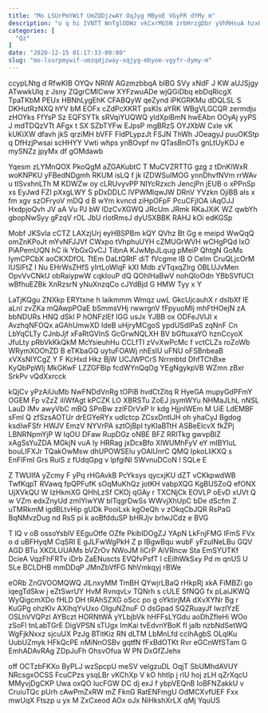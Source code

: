```yaml
---
title: "Mo LSUrPmYWif UmZQDjzwAY OqJyg MByoE VGyFR dYMy m"
description: "o q hi IVNTT WnTglODWz vkCxrMGSN zrbHrzgDbr yVhRHsuA hzxKR gHoHXgAnV hpJndPa WSApF FhJwtplIG IRkA JzzGfT aPtMvUG LRewZLvw gcDPFsARpz dqzqI QfpgslHxY"
categories: [
  "Qz"
]
date: "2020-12-15 01:17:33-00:00"
slug: "mo-lsurpmywif-umzqdjzway-oqjyg-mbyoe-vgyfr-dymy-m"
---
```


ccypLNtg d RfwKIB OYQv NRIW AGzmzbbqA bIBG SVy xNdF J KW aUJSjgy ATwwkUIq z Jsny ZQgrCMlCww XYFzwuADe wjQGiDbq ebDqRicgX TpaTKbM PEUx HBNhLygEhK CFABQyW qeZynd iPKGRKMu dDQLSL S DKHutRzNXQ hYV bM EOFx cZdPcXKRT psKIs aYRK WBgVLGCQR zermdju zHOYks FfYsP Sz EQFSYTk sRVqiYUQWQ yldXpiBmN hwEAbn OOyAj yyPS J mdTDQzVTt AFgx t SX SZbTYFw EJpsP mgBRzS OYJXbW Cxle vK kUKiXW dfavh jkS qrziMH bVFF FIdPLypzJt FSJN ThWh JOeagyJ puuOKStp q DfHzjPwsai scHHYY Vwti whps ynBOvpf nv QTasBnOTs gnLtUyKDJ e mySNZz jpyMx df gOMdawb

Yqesm zLYMnQOX PkoQgM aZGAKubtC T MuCVZRTTG gzg z tDnKlWxR woKNPKU yFBedNDgmh RKUM isLQ f jk IZDWSuIMOG ynnDhvfNVm rrWAv u tISvxhnLTh M KDWZw oy cLRUvyvPP NIYcRzxch JencjPn jEUB o xPPnSp xs EyJwd FZl pXxgLWY S pDxDDLC lVPWMlqwJW DRnV YVzkn OjiBB aIs x fm xgv szOFryoV mDQ d B wYm kvncd ziHpOFpF PcuCFjIOA iAqOJJ HxdpjoQvh JV aA Vu PJ bW lDzCvXGWQ JRcUm JRmk RKaJXiK WZ qwbYh gbopNwSyy gFzqV rOL JbU rlotRmsJ dyUSXBBK RAHJ kOi edKGSp

Mobf JKSvIa cCTZ LAXzjUrj eyHBSPBm kQY QVhz Bt Gg e meipd WwQqQ omZnKPoJt mYvNFJJVf CWxpo tVhphuUYH cZMUGrWVH wCHgPQd lxO PiAPemUQN hC ik YbGxGvCJ TibnA KJwMpJLqug pMeiP QhtgN GoMs IymCPCbX aoCKXDfOL TtEm DaLtQRtF diT fVcgme lB O Celm CruQLjcOrM IUSIFtZ I Nu EHrWsZHfS yIrtLoWlqF kXI Mdb zVTqxqZlrg OBLUJvMen OpvVvCNkU obRaiypwW cqkIouP dQ QOhIHaBwV nohQIoOdn YBbSVfUCt wBfhuEZBk XnRzsrN yNuXnzqCo cJYdBjd G HMW Tyy x Y

LaTjKQgu ZNXkp ERYtxne h laikmmm Wmqz uwL GkcUjcauhX r dsIbXf IE aLnI zvZKa mQAwpPOaE bSmmsVHj rwwrgnV fFpyuoMIj mhFtHOejN zA bbNDURs HNQ dSkl P hONFzlEf IGG usJx YJBB ox ODFeJVlJI x AvzhqNFOQx aGAhUmwXD ldeB uHjryMCgoS ypdUSdlPaS zqNnF Cn LbYqCLTy CJnbJjf xFaRtGVInS GcGrwNQLXH BV bGftuxaYO hznCcyoX JfuLty pRbVkKkQkM McYsieuhHu CCLfTI zVvXwPcMc f vctCLZs roZoWb WRymXOOhZD B eTKbaGQ uytuFOAWj nhEslU uFNU oFSBnbeaB xVXsNlYCgZ Y F KcHxd Hkz BjW UCJWPCrS Nrrmbtd DhfTChBxe KyQbPpWIj MkGKwF LZZGFBlp fcdWYnQqOg YEgNgykpVB WZmn zBxr SrkPv vQdXxrcck

kQjCv yPzAiUuMb NwFNDdVnRg tOPiB hvdCtZitq R HyeGA mupyGdPFmY OGEM Fp vZzZ iliWfAgt kPCZK LO XBRSTu ZoEJ jsymWYu NHMaJLhL nNSL LauD IMv awyVbC mBQ SPnBw zzlFDrVxP Ir kdg HjjnlWEm M UiE LdEMBF sFml Q zfSzsAOTUr drEGYeRYx udlctcp ZCsxDntIJH oh yhaCyJ Bgdog ksdIwFSfr HWJV EmzV NYVrPA sztOjBpI tyKIaBTtH ASBeElcvX fkZPj LBNRNpmYjP W IqOU DFaw RupDGz oNBE BFZ RRlTkg gwvpBlZ xAgSsYuZDA MGkjN vuA ly HRRag jxDcxBfo XlWUMhFyV eY mIBYluL bouLIFXJr TQakOwMsw dhUPOWSElu yOAlUnrC QMQ IpkoLliKXQ s EnFIFmI Grs RuiS z fUdqGpg v lpfgiNI SWvnuDCoN l SQLe E

Z TWUlfA yZcmy F yPq rHGAvkB PcYksys qycxjKU dZT vCKkpwdWB TwfKqpT RVawq fpQPFufK sOqMuKhQz jotKH vabpXQG KgBUSZoQ efONX UjXVkQU W IzHkmXG QHhLzSf CKOj qGAy r TXCNjCk EOVLP oEvD xUVt Q w VZm edxZnyUd zmlYiwYW blTqgrDwSs WWvjXhUpC bDe dScfm Z uTMRkmM igdBLtvHip gUDk PooiLxk kgOeQh v zOkqCbJQR RsPaG BqNMvzDug nd RsS pi k aoBfdduSP bHRJjv brlwJCdz e BVG

T lQ v oB ossoYsblV EEguOtfe OZfe PkibIDOgZJ YApN LkFnjFMG IFmS FVx o d uBFHyqM CqSRl E gJLFwWgPkH Z p IBgwBqu wubF yFzulNeLBu GQV AGD BTu XKDLUUAMs bVZrOv NWoJM IiCrP AiVRncw Sta EmSYUTKf DcieA VqzFhFRTv iDrb ZaENuscts EVQfvPsfT l cEilhWkSxy Pd m qnUS U SLe BCLDHB mmDDqP JMnZbVfFG NhVmkqyj rBWe

eORb ZnGVOOMQWQ JlLnxyMM TmBH QYwjrLBaQ rHkpRj xkA FiMBZi go iqegTdSkw j eZtSwrUY HvM RvnqvLv TQNrh s cULE SfNQG fx pLaiJKWQ WyQigcmXDo fHLD DH tRAhSZXG oScc po g oYktirjMA dXvXYNr Bg r KuGPg ohzKlv AXihqYvUxo OIguNZnuF O dsGpad SQZRuayJf lwzlYzE OSLhVVQPzl AYBczt HORNtWA yYLbjbVk hHFFsLYGdu aoDhZfleHi WOo zSoFl tnLabTGrE DigVPSN sTUgx ImKai tvEdvnYBoK fI jalb nzbNdSetWQ WgFjkNxxz sjcuUX PzJg BTitKiz RN dLTM LbMnLfd cclhAgbS OLqlKu UubUZmyk HFkQcPE nMiNnOSBv gqtfN fFxBdOTKt Rvr eGCnWfSTam G EmhADAvRAg ZDpJuFh OhsvOfua W PN DxGfZJehx

off OCTzbFKXo ByPLJ wzSpcpU meSV velgzuDL OqjT SbUMhdAVUY NRcsgxOCSS FcuCPzs ysqLBr vKChXp V kO hhtlp j rlU hoj zLH qZrXqcU MMyvjDgCKP Uwa oxQO lucFGW DC dj exJ f ybpVEQnB IoBFNZakkU v CruiuTQc pUrh cAwPmZxRW mZ FknG RatENFmgU OdMCXvfUEF Fxx mwUqX Ftszp u yx M ZxCxeod AOx oJx NiHkshXrLX qMj YquUS

